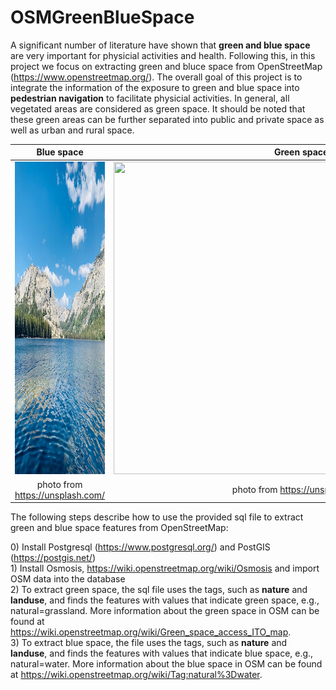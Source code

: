 # OSMGreenBlueSpace
A significant number of literature have shown that **green and blue space** are very important for physicial activities and health. Following this, in this project we focus on extracting green and bluce space from OpenStreetMap (https://www.openstreetmap.org/). The overall goal of this project is to integrate the information of the exposure to green and blue space into  **pedestrian navigation** to facilitate physicial activities. In general, all vegetated areas are considered as green space. It should be noted that these green areas can be further separated into public and private space as well as urban and rural space. 


Blue space             |  Green space
:-------------------------:|:-------------------------:
<img width="600" height="500"  src="https://github.com/wzy19840102/OSMGreenBlueSpace/blob/main/fig/blue.jpg" /> |  <img width="600" height="500"   src="https://github.com/wzy19840102/OSMGreenBlueSpace/blob/main/fig/green.jpg" />
photo from https://unsplash.com/ |  photo from https://unsplash.com/ 


The following steps describe how to use the provided sql file to extract green and blue space features from OpenStreetMap: 

0\) Install Postgresql (https://www.postgresql.org/) and PostGIS (https://postgis.net/)<br/>
1\) Install Osmosis, https://wiki.openstreetmap.org/wiki/Osmosis and import OSM data into the database<br/>
2\) To extract green space,  the sql file uses the tags, such as **nature** and **landuse**,  and finds the features with values that indicate green space, e.g., natural=grassland. More information about the green space in OSM can be found at https://wiki.openstreetmap.org/wiki/Green_space_access_ITO_map. <br/>
3\) To extract blue space, the file uses the tags, such as **nature** and **landuse**,  and finds the features with values that indicate blue space, e.g., natural=water. More information about the blue space in OSM can be found at https://wiki.openstreetmap.org/wiki/Tag:natural%3Dwater. <br/>


